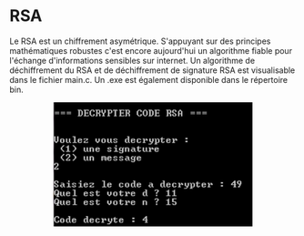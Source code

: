 # RSA
Le RSA est un chiffrement asymétrique. S'appuyant sur des principes mathématiques robustes c'est encore aujourd'hui un algorithme fiable pour l'échange d'informations sensibles sur internet.
Un algorithme de déchiffrement du RSA et de déchiffrement de signature RSA est visualisable dans le fichier main.c. Un .exe est également disponible dans le répertoire bin.
<p align="center">
  <img src="https://github.com/ClaireGouessant/RSA/blob/master/RSA.PNG" width="350"/>
</p>
